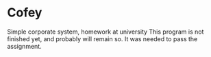 # Cofey
Simple corporate system, homework at university
This program is not finished yet, and probably will remain so. It was needed to pass the assignment.
